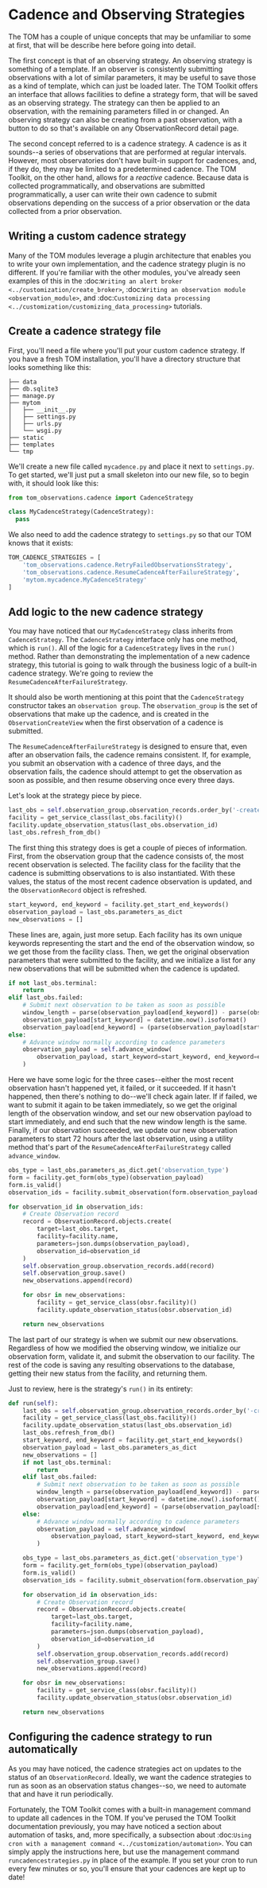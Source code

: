 # Cadence and Observing Strategies

The TOM has a couple of unique concepts that may be unfamiliar to some at first, that will be describe here before going
into detail.

The first concept is that of an observing strategy. An observing strategy is something of a template. If an observer is
consistently submitting observations with a lot of similar parameters, it may be useful to save those as a kind of
template, which can just be loaded later. The TOM Toolkit offers an interface that allows facilities to define a
strategy form, that will be saved as an observing strategy. The strategy can then be applied to an observation, with the
remaining parameters filled in or changed. An observing strategy can also be creating from a past observation, with a
button to do so that's available on any ObservationRecord detail page.

The second concept referred to is a cadence strategy. A cadence is as it sounds--a series of observations that are
performed at regular intervals. However, most observatories don't have built-in support for cadences, and, if they do,
they may be limited to a predetermined cadence. The TOM Toolkit, on the other hand, allows for a *reactive* cadence.
Because data is collected programmatically, and observations are submitted programmatically, a user can write their own
cadence to submit observations depending on the success of a prior observation or the data collected from a prior
observation.


## Writing a custom cadence strategy

Many of the TOM modules leverage a plugin architecture that enables you to write your own implementation, and the
cadence strategy plugin is no different. If you're familiar with the other modules, you've already seen examples of this
in the :doc:`Writing an alert broker <../customization/create_broker>`, :doc:`Writing an observation module
<observation_module>`, and :doc:`Customizing data processing <../customization/customizing_data_processing>` tutorials.


Create a cadence strategy file
------------------------------

First, you'll need a file where you'll put your custom cadence strategy. If you have a fresh TOM installation, you'll
have a directory structure that looks something like this:

    ├── data
    ├── db.sqlite3
    ├── manage.py
    ├── mytom
    │   ├── __init__.py
    │   ├── settings.py
    │   ├── urls.py
    │   └── wsgi.py
    ├── static
    ├── templates
    └── tmp

We'll create a new file called ``mycadence.py`` and place it next to ``settings.py``. To get started, we'll just put a
small skeleton into our new file, so to begin with, it should look like this:

```python
from tom_observations.cadence import CadenceStrategy

class MyCadenceStrategy(CadenceStrategy):
  pass
```

We also need to add the cadence strategy to ``settings.py`` so that our TOM knows that it exists:

```python
TOM_CADENCE_STRATEGIES = [
    'tom_observations.cadence.RetryFailedObservationsStrategy',
    'tom_observations.cadence.ResumeCadenceAfterFailureStrategy',
    'mytom.mycadence.MyCadenceStrategy'
]
```

Add logic to the new cadence strategy
-------------------------------------

You may have noticed that our ``MyCadenceStrategy`` class inherits from ``CadenceStrategy``. The ``CadenceStrategy``
interface only has one method, which is ``run()``. All of the logic for a ``CadenceStrategy`` lives in the ``run()``
method. Rather than demonstrating the implementation of a new cadence strategy, this tutorial is going to walk through
the business logic of a built-in cadence strategy. We're going to review the ``ResumeCadenceAfterFailureStrategy``.

It should also be worth mentioning at this point that the ``CadenceStrategy`` constructor takes an ``observation group``.
The ``observation_group`` is the set of observations that make up the cadence, and is created in the ``ObservationCreateView``
when the first observation of a cadence is submitted.

The ``ResumeCadenceAfterFailureStrategy`` is designed to ensure that, even after an observation fails, the cadence remains
consistent. If, for example, you submit an observation with a cadence of three days, and the observation fails, the cadence
should attempt to get the observation as soon as possible, and then resume observing once every three days.

Let's look at the strategy piece by piece.

```python
last_obs = self.observation_group.observation_records.order_by('-created').first()
facility = get_service_class(last_obs.facility)()
facility.update_observation_status(last_obs.observation_id)
last_obs.refresh_from_db()
```

The first thing this strategy does is get a couple of pieces of information. First, from the observation group that the
cadence consists of, the most recent observation is selected. The facility class for the facility that the cadence is
submitting observations to is also instantiated. With these values, the status of the most recent cadence observation is
updated, and the ``ObservationRecord`` object is refreshed.

```python
start_keyword, end_keyword = facility.get_start_end_keywords()
observation_payload = last_obs.parameters_as_dict
new_observations = []
```

These lines are, again, just more setup. Each facility has its own unique keywords representing the start and the end of
the observation window, so we get those from the facility class. Then, we get the original observation parameters that
were submitted to the facility, and we initialize a list for any new observations that will be submitted when the cadence
is updated.

```python
if not last_obs.terminal:
    return
elif last_obs.failed:
    # Submit next observation to be taken as soon as possible
    window_length = parse(observation_payload[end_keyword]) - parse(observation_payload[start_keyword])
    observation_payload[start_keyword] = datetime.now().isoformat()
    observation_payload[end_keyword] = (parse(observation_payload[start_keyword]) + window_length).isoformat()
else:
    # Advance window normally according to cadence parameters
    observation_payload = self.advance_window(
        observation_payload, start_keyword=start_keyword, end_keyword=end_keyword
    )
```

Here we have some logic for the three cases--either the most recent observation hasn't happened yet, it failed, or it succeeded.
If it hasn't happened, then there's nothing to do--we'll check again later. If if failed, we want to submit it again to be taken
immediately, so we get the original length of the observation window, and set our new observation payload to start immediately,
and end such that the new window length is the same. Finally, if our observation succeeded, we update our new observation
parameters to start 72 hours after the last observation, using a utility method that's part of the
``ResumeCadenceAfterFailureStrategy`` called ``advance_window``.

```python
obs_type = last_obs.parameters_as_dict.get('observation_type')
form = facility.get_form(obs_type)(observation_payload)
form.is_valid()
observation_ids = facility.submit_observation(form.observation_payload())

for observation_id in observation_ids:
    # Create Observation record
    record = ObservationRecord.objects.create(
        target=last_obs.target,
        facility=facility.name,
        parameters=json.dumps(observation_payload),
        observation_id=observation_id
    )
    self.observation_group.observation_records.add(record)
    self.observation_group.save()
    new_observations.append(record)

    for obsr in new_observations:
        facility = get_service_class(obsr.facility)()
        facility.update_observation_status(obsr.observation_id)

    return new_observations
```

The last part of our strategy is when we submit our new observations. Regardless of how we modified the observing window,
we initialize our observation form, validate it, and submit the observation to our facility. The rest of the code is
saving any resulting observations to the database, getting their new status from the facility, and returning them.

Just to review, here is the strategy's ``run()`` in its entirety:

```python
def run(self):
    last_obs = self.observation_group.observation_records.order_by('-created').first()
    facility = get_service_class(last_obs.facility)()
    facility.update_observation_status(last_obs.observation_id)
    last_obs.refresh_from_db()
    start_keyword, end_keyword = facility.get_start_end_keywords()
    observation_payload = last_obs.parameters_as_dict
    new_observations = []
    if not last_obs.terminal:
        return
    elif last_obs.failed:
        # Submit next observation to be taken as soon as possible
        window_length = parse(observation_payload[end_keyword]) - parse(observation_payload[start_keyword])
        observation_payload[start_keyword] = datetime.now().isoformat()
        observation_payload[end_keyword] = (parse(observation_payload[start_keyword]) + window_length).isoformat()
    else:
        # Advance window normally according to cadence parameters
        observation_payload = self.advance_window(
            observation_payload, start_keyword=start_keyword, end_keyword=end_keyword
        )

    obs_type = last_obs.parameters_as_dict.get('observation_type')
    form = facility.get_form(obs_type)(observation_payload)
    form.is_valid()
    observation_ids = facility.submit_observation(form.observation_payload())

    for observation_id in observation_ids:
        # Create Observation record
        record = ObservationRecord.objects.create(
            target=last_obs.target,
            facility=facility.name,
            parameters=json.dumps(observation_payload),
            observation_id=observation_id
        )
        self.observation_group.observation_records.add(record)
        self.observation_group.save()
        new_observations.append(record)

    for obsr in new_observations:
        facility = get_service_class(obsr.facility)()
        facility.update_observation_status(obsr.observation_id)

    return new_observations
```


## Configuring the cadence strategy to run automatically

As you may have noticed, the cadence strategies act on updates to the status of an ``ObservationRecord``. Ideally, we want
the cadence strategies to run as soon as an observation status changes--so, we need to automate that and have it run
periodically.

Fortunately, the TOM Toolkit comes with a built-in management command to update all cadences in the TOM. If you've perused
the TOM Toolkit documentation previously, you may have noticed a section about automation of tasks, and, more specifically,
a subsection about :doc:`Using cron with a management command <../customization/automation>`. You can simply apply the
instructions here, but use the management command ``runcadencestrategies.py`` in place of the example. If you set your cron
to run every few minutes or so, you'll ensure that your cadences are kept up to date!